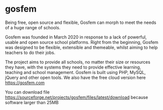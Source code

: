 # gosfem
Being free, open source and flexible, Gosfem can morph to meet the needs of a huge range of schools.

Gosfem was founded in March 2020 in response to a lack of powerful, usable and open source school platforms. Right from the beginning, Gosfem was designed to be flexible, extensible and themeable, whilst aiming to help teachers to do their jobs.

The project aims to provide all schools, no matter their size or resources they have, with the systems they need to provide effective learning, teaching and school management. Gosfem is built using PHP, MySQL, jQuery and other open tools.
We also have the free cloud version here https://gosfem.com

You can download file https://sourceforge.net/projects/gosfem/files/latest/download because software larger than 25MB


